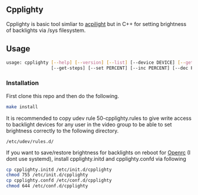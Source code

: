 ## Cpplighty
Cpplighty is basic tool simliar to [acpilight](https://gitlab.com/wavexx/acpilight) but in C++ for setting brightness of backlights via /sys filesystem.

## Usage
```sh
usage: cpplighty [--help] [--version] [--list] [--device DEVICE] [--get]
                 [--get-steps] [--set PERCENT] [--inc PERCENT] [--dec PERCENT] 
```

### Installation
First clone this repo and then do the following.
```sh
make install
```
It is recommended to copy udev rule 50-cpplighty.rules to give write access to backlight devices for any user in the video group to be able to set brightness correctly
to the following directory.
```
/etc/udev/rules.d/
```
If you want to save/restore brightness for backlights on reboot for [Openrc](https://github.com/OpenRC/openrc) (I dont use systemd), install cpplighty.initd and cpplighty.confd via following
```sh
cp cpplighty.initd /etc/init.d/cpplighty
chmod 755 /etc/init.d/cpplighty
cp cpplighty.confd /etc/conf.d/cpplighty
chmod 644 /etc/conf.d/cpplighty
```
